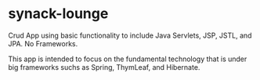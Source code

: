 # synack-lounge
Crud App using basic functionality to include Java Servlets, JSP, JSTL, and JPA. No Frameworks.

This app is intended to focus on the fundamental technology that is under big frameworks suchs as Spring, ThymLeaf, and Hibernate. 

